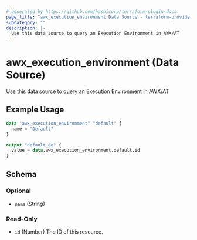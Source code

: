 ```yaml
---
# generated by https://github.com/hashicorp/terraform-plugin-docs
page_title: "awx_execution_environment Data Source - terraform-provider-awx"
subcategory: ""
description: |-
  Use this data source to query an Execution Environment in AWX/AT
---
```


# awx_execution_environment (Data Source)

Use this data source to query an Execution Environment in AWX/AT

## Example Usage

```terraform
data "awx_execution_environment" "default" {
  name = "Default"
}

output "default_ee" {
  value = data.awx_execution_environment.default.id
}
```

<!-- schema generated by tfplugindocs -->
## Schema

### Optional

- `name` (String)

### Read-Only

- `id` (Number) The ID of this resource.
